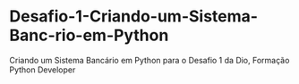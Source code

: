 # Desafio-1-Criando-um-Sistema-Banc-rio-em-Python
Criando um Sistema Bancário em Python para o Desafio 1 da Dio, Formação Python Developer
